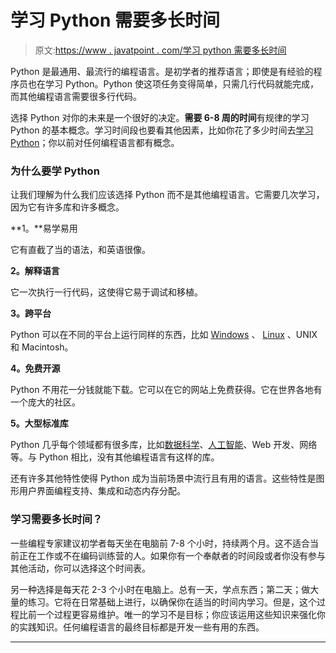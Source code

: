 # 学习 Python 需要多长时间

> 原文:[https://www . javatpoint . com/学习 python 需要多长时间](https://www.javatpoint.com/how-long-does-it-take-to-learn-python)

Python 是最通用、最流行的编程语言。是初学者的推荐语言；即使是有经验的程序员也在学习 Python。Python 使这项任务变得简单，只需几行代码就能完成，而其他编程语言需要很多行代码。

选择 Python 对你的未来是一个很好的决定。**需要 6-8 周的时间**有规律的学习 Python 的基本概念。学习时间段也要看其他因素，比如你花了多少时间去[学习 Python](https://www.javatpoint.com/python-tutorial)；你以前对任何编程语言都有概念。

### 为什么要学 Python

让我们理解为什么我们应该选择 Python 而不是其他编程语言。它需要几次学习，因为它有许多库和许多概念。

**1。**易学易用

它有直截了当的语法，和英语很像。

**2。解释语言**

它一次执行一行代码，这使得它易于调试和移植。

**3。跨平台**

Python 可以在不同的平台上运行同样的东西，比如 [Windows](https://www.javatpoint.com/windows) 、 [Linux](https://www.javatpoint.com/linux-tutorial) 、UNIX 和 Macintosh。

**4。免费开源**

Python 不用花一分钱就能下载。它可以在它的网站上免费获得。它在世界各地有一个庞大的社区。

**5。大型标准库**

Python 几乎每个领域都有很多库，比如[数据科学](https://www.javatpoint.com/data-science)、[人工智能](https://www.javatpoint.com/artificial-intelligence-tutorial)、Web 开发、网络等。与 Python 相比，没有其他编程语言有这样的库。

还有许多其他特性使得 Python 成为当前场景中流行且有用的语言。这些特性是图形用户界面编程支持、集成和动态内存分配。

### 学习需要多长时间？

一些编程专家建议初学者每天坐在电脑前 7-8 个小时，持续两个月。这不适合当前正在工作或不在编码训练营的人。如果你有一个奉献者的时间段或者你没有参与其他活动，你可以选择这个时间表。

另一种选择是每天花 2-3 个小时在电脑上。总有一天，学点东西；第二天；做大量的练习。它将在日常基础上进行，以确保你在适当的时间内学习。但是，这个过程比前一个过程更容易维护。唯一的学习不是目标；你应该运用这些知识来强化你的实践知识。任何编程语言的最终目标都是开发一些有用的东西。

* * *